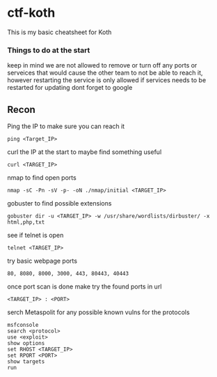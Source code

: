 # ctf-koth
This is my basic cheatsheet for Koth


### Things to do at the start
keep in mind we are not allowed to remove or turn off any ports or serveices that would cause the other team to not be able to reach it, however restarting the service is only allowed if services needs to be restarted for updating
dont forget to google


## Recon
Ping the IP to make sure you can reach it
``` 
ping <Target_IP>
```
curl the IP at the start to maybe find something useful
```
curl <TARGET_IP>
```
nmap to find open ports
```
nmap -sC -Pn -sV -p- -oN ./nmap/initial <TARGET_IP>
```
gobuster to find possible extensions
```
gobuster dir -u <TARGET_IP> -w /usr/share/wordlists/dirbuster/ -x html,php,txt

```
see if telnet is open
``` 
telnet <TARGET_IP>
```
try basic webpage ports
``` 
80, 8080, 8000, 3000, 443, 80443, 40443 
```
once port scan is done make try the found ports in url
```
<TARGET_IP> : <PORT>
```
serch Metaspolit for any possible known vulns for the protocols
``` 
msfconsole
search <protocol>
use <exploit>
show options
set RHOST <TARGET_IP>
set RPORT <PORT>
show targets
run
```
